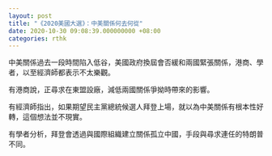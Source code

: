 ```yaml
---
layout: post
title: "《2020美國大選》：中美關係何去何從"
date: 2020-10-30 09:08:39.000000000 +08:00
categories: rthk
---
```


中美關係過去一段時間陷入低谷，美國政府換屆會否緩和兩國緊張關係，港商、學者，以至經濟師都表示不太樂觀。

有港商說，正尋求在東盟設廠，減低兩國關係爭拗時帶來的影響。

有經濟師指出，如果期望民主黨總統候選人拜登上場，就以為中美關係有根本性好轉，這個想法並不現實。

有學者分析，拜登會透過與國際組織建立關係孤立中國，手段與尋求連任的特朗普不同。

